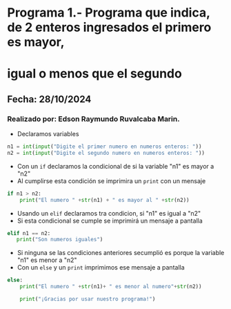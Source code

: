 # Programa 1.- Programa que indica, de 2 enteros ingresados el primero es mayor,
#  igual o menos que el segundo
## Fecha: 28/10/2024
### Realizado por: Edson Raymundo Ruvalcaba Marin.

- Declaramos variables
``` python
n1 = int(input("Digite el primer numero en numeros enteros: "))
n2 = int(input("Digite el segundo numero en numeros enteros: "))
```
- Con un `if` declaramos la condicional de si la variable "n1" es mayor a "n2"
- Al cumplirse esta condición se imprimira un `print` con un mensaje
``` python
if n1 > n2:
    print("El numero " +str(n1) + " es mayor al " +str(n2))
```
- Usando un `elif` declaramos tra condicion, si "n1" es igual a "n2"
- Si esta condicional se cumple se imprimirá un mensaje a pantalla 
 ``` python
elif n1 == n2:
    print("Son numeros iguales")
```
- Si ninguna se las condiciones anteriores secumplió es porque la variable "n1" es menor a "n2"
- Con un `else` y un `print` imprimimos ese mensaje a pantalla
``` python
else:
    print("El numero " +str(n1)+ " es menor al numero"+str(n2))

    print("¡Gracias por usar nuestro programa!")
